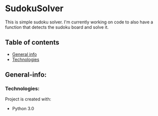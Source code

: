 # SudokuSolver
This is simple sudoku solver.
I'm currently working on code to also have a function that detects the sudoku board and solve it.


## Table of contents
* [General info](#general-info)
* [Technologies](#technologies)


## General-info:




### Technologies:
Project is created with: 
* Python 3.0
